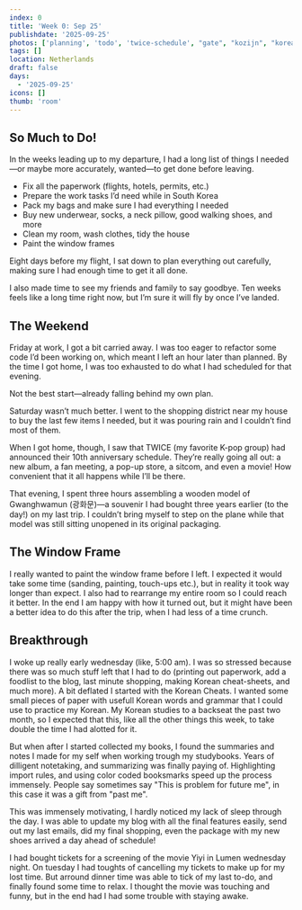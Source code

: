 ```yaml
---
index: 0
title: 'Week 0: Sep 25'
publishdate: '2025-09-25'
photos: ['planning', 'todo', 'twice-schedule', "gate", "kozijn", "korean", "yiyi"]
tags: []
location: Netherlands
draft: false
days:
  - '2025-09-25'
icons: []
thumb: 'room'
---
```

## So Much to Do!

In the weeks leading up to my departure, I had a long list of things I needed—or maybe more accurately, wanted—to get done before leaving.

- Fix all the paperwork (flights, hotels, permits, etc.)
- Prepare the work tasks I’d need while in South Korea
- Pack my bags and make sure I had everything I needed
- Buy new underwear, socks, a neck pillow, good walking shoes, and more
- Clean my room, wash clothes, tidy the house
- Paint the window frames

Eight days before my flight, I sat down to plan everything out carefully, making sure I had enough time to get it all done.

I also made time to see my friends and family to say goodbye. Ten weeks feels like a long time right now, but I’m sure it will fly by once I’ve landed.

## The Weekend

Friday at work, I got a bit carried away. I was too eager to refactor some code I’d been working on, which meant I left an hour later than planned. By the time I got home, I was too exhausted to do what I had scheduled for that evening.

Not the best start—already falling behind my own plan.

Saturday wasn’t much better. I went to the shopping district near my house to buy the last few items I needed, but it was pouring rain and I couldn’t find most of them.

When I got home, though, I saw that TWICE (my favorite K-pop group) had announced their 10th anniversary schedule. They’re really going all out: a new album, a fan meeting, a pop-up store, a sitcom, and even a movie! How convenient that it all happens while I’ll be there.

That evening, I spent three hours assembling a wooden model of Gwanghwamun (광화문)—a souvenir I had bought three years earlier (to the day!) on my last trip. I couldn’t bring myself to step on the plane while that model was still sitting unopened in its original packaging.

## The Window Frame
I really wanted to paint the window frame before I left. I expected it would take some time (sanding, painting, touch-ups etc.), but in reality it took way longer than expect. I also had to rearrange my entire room so I could reach it better. In the end I am happy with how it turned out, but it might have been a better idea to do this after the trip, when I had less of a time crunch. 

## Breakthrough
I woke up really early wednesday (like, 5:00 am). I was so stressed because there was so much stuff left that I had to do (printing out paperwork, add a foodlist to the blog, last minute shopping, making Korean cheat-sheets, and much more). A bit deflated I started with the Korean Cheats. I wanted some small pieces of paper with usefull Korean words and grammar that I could use to practice my Korean. My Korean studies to a backseat the past two month, so I expected that this, like all the other things this week, to take double the time I had alotted for it. 

But when after I started collected my books, I found the summaries and notes I made for my self when working trough my studybooks. Years of dilligent notetaking, and summarizing was finally paying of. Highlighting import rules, and using color coded booksmarks speed up the process immensely. People say sometimes say "This is problem for future me", in this case it was a gift from "past me". 

This was immensely motivating, I hardly noticed my lack of sleep through the day. I was able to update my blog with all the final features easily, send out my last emails, did my final shopping, even the package with my new shoes arrived a day ahead of schedule! 

I had bought tickets for a screening of the movie Yiyi in Lumen wednesday night. On tuesday I had toughts of cancelling my tickets to make up for my lost time. But arround dinner time was able to tick of my last to-do, and finally found some time to relax. I thought the movie was touching and funny, but in the end had I had some trouble with staying awake. 

